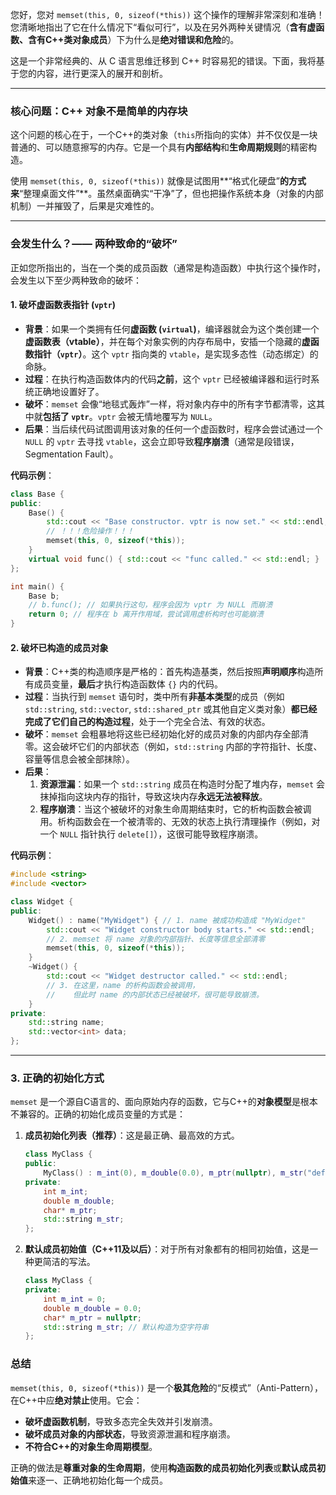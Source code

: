 您好，您对 `memset(this, 0, sizeof(*this))` 这个操作的理解非常深刻和准确！您清晰地指出了它在什么情况下“看似可行”，以及在另外两种关键情况（**含有虚函数、含有C++类对象成员**）下为什么是**绝对错误和危险**的。

这是一个非常经典的、从 C 语言思维迁移到 C++ 时容易犯的错误。下面，我将基于您的内容，进行更深入的展开和剖析。

-----

### 核心问题：C++ 对象不是简单的内存块

这个问题的核心在于，一个C++的类对象（`this`所指向的实体）并不仅仅是一块普通的、可以随意擦写的内存。它是一个具有**内部结构**和**生命周期规则**的精密构造。

使用 `memset(this, 0, sizeof(*this))` 就像是试图用\*\*“格式化硬盘”**的方式来**“整理桌面文件”\*\*。虽然桌面确实“干净”了，但也把操作系统本身（对象的内部机制）一并摧毁了，后果是灾难性的。

-----

### 会发生什么？—— 两种致命的“破坏”

正如您所指出的，当在一个类的成员函数（通常是构造函数）中执行这个操作时，会发生以下至少两种致命的破坏：

#### 1\. 破坏虚函数表指针 (`vptr`)

  * **背景**：如果一个类拥有任何**虚函数 (`virtual`)**，编译器就会为这个类创建一个**虚函数表（vtable）**，并在每个对象实例的内存布局中，安插一个隐藏的**虚函数指针（`vptr`）**。这个 `vptr` 指向类的 `vtable`，是实现多态性（动态绑定）的命脉。
  * **过程**：在执行构造函数体内的代码**之前**，这个 `vptr` 已经被编译器和运行时系统正确地设置好了。
  * **破坏**：`memset` 会像“地毯式轰炸”一样，将对象内存中的所有字节都清零，这其中就**包括了 `vptr`**。`vptr` 会被无情地覆写为 `NULL`。
  * **后果**：当后续代码试图调用该对象的任何一个虚函数时，程序会尝试通过一个 `NULL` 的 `vptr` 去寻找 `vtable`，这会立即导致**程序崩溃**（通常是段错误，Segmentation Fault）。

**代码示例**：

```cpp
class Base {
public:
    Base() {
        std::cout << "Base constructor. vptr is now set." << std::endl;
        // ！！！危险操作！！！
        memset(this, 0, sizeof(*this)); 
    }
    virtual void func() { std::cout << "func called." << std::endl; }
};

int main() {
    Base b;
    // b.func(); // 如果执行这句，程序会因为 vptr 为 NULL 而崩溃
    return 0; // 程序在 b 离开作用域，尝试调用虚析构时也可能崩溃
}
```

#### 2\. 破坏已构造的成员对象

  * **背景**：C++类的构造顺序是严格的：首先构造基类，然后按照**声明顺序**构造所有成员变量，**最后**才执行构造函数体 `{}` 内的代码。
  * **过程**：当执行到 `memset` 语句时，类中所有**非基本类型**的成员（例如 `std::string`, `std::vector`, `std::shared_ptr` 或其他自定义类对象）**都已经完成了它们自己的构造过程**，处于一个完全合法、有效的状态。
  * **破坏**：`memset` 会粗暴地将这些已经初始化好的成员对象的内部内存全部清零。这会破坏它们的内部状态（例如，`std::string` 内部的字符指针、长度、容量等信息会被全部抹除）。
  * **后果**：
    1.  **资源泄漏**：如果一个 `std::string` 成员在构造时分配了堆内存，`memset` 会抹掉指向这块内存的指针，导致这块内存**永远无法被释放**。
    2.  **程序崩溃**：当这个被破坏的对象生命周期结束时，它的析构函数会被调用。析构函数会在一个被清零的、无效的状态上执行清理操作（例如，对一个 `NULL` 指针执行 `delete[]`），这很可能导致程序崩溃。

**代码示例**：

```cpp
#include <string>
#include <vector>

class Widget {
public:
    Widget() : name("MyWidget") { // 1. name 被成功构造成 "MyWidget"
        std::cout << "Widget constructor body starts." << std::endl;
        // 2. memset 将 name 对象的内部指针、长度等信息全部清零
        memset(this, 0, sizeof(*this));
    }
    ~Widget() {
        std::cout << "Widget destructor called." << std::endl;
        // 3. 在这里，name 的析构函数会被调用，
        //    但此时 name 的内部状态已经被破坏，很可能导致崩溃。
    }
private:
    std::string name;
    std::vector<int> data;
};
```

-----

### 3\. 正确的初始化方式

`memset` 是一个源自C语言的、面向原始内存的函数，它与C++的**对象模型**是根本不兼容的。正确的初始化成员变量的方式是：

1.  **成员初始化列表（推荐）**：这是最正确、最高效的方式。

    ```cpp
    class MyClass {
    public:
        MyClass() : m_int(0), m_double(0.0), m_ptr(nullptr), m_str("default") {}
    private:
        int m_int;
        double m_double;
        char* m_ptr;
        std::string m_str;
    };
    ```

2.  **默认成员初始值（C++11及以后）**：对于所有对象都有的相同初始值，这是一种更简洁的写法。

    ```cpp
    class MyClass {
    private:
        int m_int = 0;
        double m_double = 0.0;
        char* m_ptr = nullptr;
        std::string m_str; // 默认构造为空字符串
    };
    ```

### 总结

`memset(this, 0, sizeof(*this))` 是一个**极其危险**的“反模式”（Anti-Pattern），在C++中应**绝对禁止**使用。它会：

  * **破坏虚函数机制**，导致多态完全失效并引发崩溃。
  * **破坏成员对象的内部状态**，导致资源泄漏和程序崩溃。
  * **不符合C++的对象生命周期模型**。

正确的做法是**尊重对象的生命周期**，使用**构造函数的成员初始化列表**或**默认成员初始值**来逐一、正确地初始化每一个成员。
